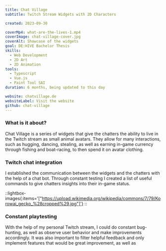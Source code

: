 ```yaml
---
title: Chat Village
subtitle: Twitch Stream Widgets with 2D Characters

created: 2023-09-30

coverMp4: what-are-the-lives-1.mp4
coverImage: chat-village-cover.jpg
coverAlt: Showcase of the widgets
goal: DE:HIVE Bachelor Thesis
skills:
  - Web Development
  - 2D Art
  - 2D Animation
tools:
  - Typescript
  - Vue.js
  - Paint Tool SAI
duration: 6 months, being updated to this day

website: chatvillage.de
websiteLabel: Visit the website
github: chat-village
---
```


### What is it about?

Chat Village is a series of widgets that give the chatters the ability to live in the Twitch stream as small animal avatars. They allow for many interactions, such as hugging, dancing, stealing, as well as earning in-game currency through fishing and boat-racing, to then spend it on avatar clothing.

### Twitch chat integration

I established the communication between the widgets and the chatters with the help of a chat bot. Through constant testing I created a list of useful commands to give chatters insights into their in-game status.

::lightbox-images{:items='["https://upload.wikimedia.org/wikipedia/commons/7/79/Korowai_gecko_%28cropped%29.jpg"]'}
::

### Constant playtesting

With the help of my personal Twitch stream, I could do constant bug-hunting, as well as observe user behavior and make improvements accordingly. It was also important to filter helpful feedback and only implement features that would be great improvement, as well as  